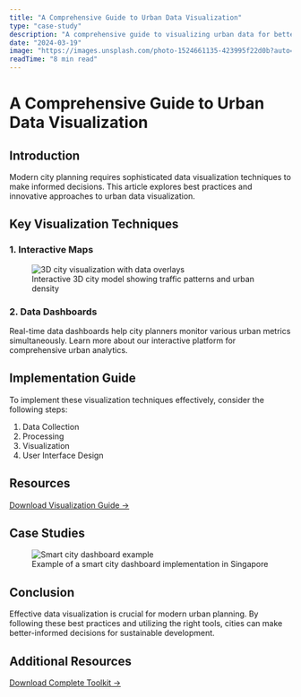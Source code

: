 ```yaml
---
title: "A Comprehensive Guide to Urban Data Visualization"
type: "case-study"
description: "A comprehensive guide to visualizing urban data for better decision-making in city planning and development."
date: "2024-03-19"
image: "https://images.unsplash.com/photo-1524661135-423995f22d0b?auto=format&fit=crop&q=80"
readTime: "8 min read"
---
```


# A Comprehensive Guide to Urban Data Visualization

## Introduction

Modern city planning requires sophisticated data visualization techniques to make informed decisions. This article explores best practices and innovative approaches to urban data visualization.

## Key Visualization Techniques

### 1. Interactive Maps

<figure>
  <img 
    src="https://images.unsplash.com/photo-1524661135-423995f22d0b?auto=format&fit=crop&q=80" 
    alt="3D city visualization with data overlays" 
    className="rounded-lg shadow-lg"
  />
  <figcaption>Interactive 3D city model showing traffic patterns and urban density</figcaption>
</figure>

### 2. Data Dashboards

Real-time data dashboards help city planners monitor various urban metrics simultaneously. Learn more about our interactive platform for comprehensive urban analytics.

## Implementation Guide

To implement these visualization techniques effectively, consider the following steps:

1. Data Collection
2. Processing
3. Visualization
4. User Interface Design

## Resources

<div className="my-8 space-y-4">
  <a 
    href="/files/visualization-guide.pdf" 
    className="inline-flex items-center px-4 py-2 bg-blue-600 text-white rounded-lg hover:bg-blue-700 transition-colors"
  >
    Download Visualization Guide →
  </a>
</div>

## Case Studies

<figure>
  <img 
    src="https://images.unsplash.com/photo-1480714378408-67cf0d13bc1b?auto=format&fit=crop&q=80" 
    alt="Smart city dashboard example" 
    className="rounded-lg shadow-lg w-full"
  />
  <figcaption>Example of a smart city dashboard implementation in Singapore</figcaption>
</figure>

## Conclusion

Effective data visualization is crucial for modern urban planning. By following these best practices and utilizing the right tools, cities can make better-informed decisions for sustainable development.

## Additional Resources

<div className="space-y-4">
  <a 
    href="/files/complete-toolkit.pdf" 
    className="inline-flex items-center px-4 py-2 bg-blue-600 text-white rounded-lg hover:bg-blue-700 transition-colors"
  >
    Download Complete Toolkit →
  </a>
</div>
